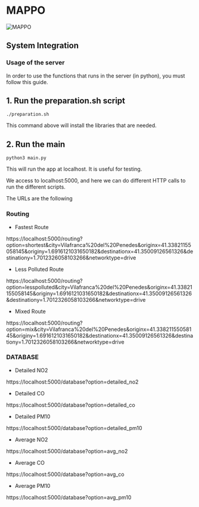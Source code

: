 # MAPPO

![MAPPO](https://github.com/annapuig/MAPPO/blob/main/Pictures/mappo.jpg)

## System Integration
### Usage of the server
In order to use the functions that runs in the server (in python), you must follow this guide.

## 1. Run the preparation.sh script


```
./preparation.sh
```

This command above will install the libraries that are needed.

## 2. Run the main

```
python3 main.py
```

This will run the app at localhost. It is useful for testing.

We access to localhost:5000, and here we can do different HTTP calls to run the different scripts.

The URLs are the following
### Routing
- Fastest Route

https://localhost:5000/routing?option=shortest&city=Vilafranca%20del%20Penedes&originx=41.33821155058145&originy=1.6916121031650182&destinationx=41.35009126561326&destinationy=1.7012326058103266&networktype=drive 

- Less Polluted Route

https://localhost:5000/routing?option=lesspolluted&city=Vilafranca%20del%20Penedes&originx=41.33821155058145&originy=1.6916121031650182&destinationx=41.35009126561326&destinationy=1.7012326058103266&networktype=drive 

- Mixed Route

https://localhost:5000/routing?option=mix&city=Vilafranca%20del%20Penedes&originx=41.33821155058145&originy=1.6916121031650182&destinationx=41.35009126561326&destinationy=1.7012326058103266&networktype=drive 

### DATABASE

- Detailed NO2

https://localhost:5000/database?option=detailed_no2

- Detailed CO

https://localhost:5000/database?option=detailed_co 

- Detailed PM10

https://localhost:5000/database?option=detailed_pm10 

- Average NO2

https://localhost:5000/database?option=avg_no2 

- Average CO

https://localhost:5000/database?option=avg_co 

- Average PM10

https://localhost:5000/database?option=avg_pm10 


